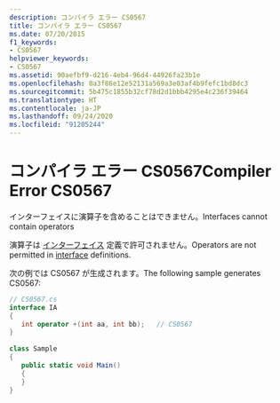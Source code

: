 ```yaml
---
description: コンパイラ エラー CS0567
title: コンパイラ エラー CS0567
ms.date: 07/20/2015
f1_keywords:
- CS0567
helpviewer_keywords:
- CS0567
ms.assetid: 90aefbf9-d216-4eb4-96d4-44926fa23b1e
ms.openlocfilehash: 0a3f86e12e52131a569a3e03af4b9fefc1bd8dc3
ms.sourcegitcommit: 5b475c1855b32cf78d2d1bbb4295e4c236f39464
ms.translationtype: HT
ms.contentlocale: ja-JP
ms.lasthandoff: 09/24/2020
ms.locfileid: "91205244"
---
```

# <a name="compiler-error-cs0567"></a><span data-ttu-id="2416d-103">コンパイラ エラー CS0567</span><span class="sxs-lookup"><span data-stu-id="2416d-103">Compiler Error CS0567</span></span>

<span data-ttu-id="2416d-104">インターフェイスに演算子を含めることはできません。</span><span class="sxs-lookup"><span data-stu-id="2416d-104">Interfaces cannot contain operators</span></span>  
  
 <span data-ttu-id="2416d-105">演算子は [インターフェイス](../language-reference/keywords/interface.md) 定義で許可されません。</span><span class="sxs-lookup"><span data-stu-id="2416d-105">Operators are not permitted in [interface](../language-reference/keywords/interface.md) definitions.</span></span>  
  
 <span data-ttu-id="2416d-106">次の例では CS0567 が生成されます。</span><span class="sxs-lookup"><span data-stu-id="2416d-106">The following sample generates CS0567:</span></span>  
  
```csharp  
// CS0567.cs  
interface IA  
{  
   int operator +(int aa, int bb);   // CS0567  
}  
  
class Sample  
{  
   public static void Main()
   {  
   }  
}  
```
